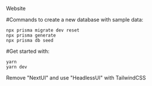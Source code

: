 Website

#Commands to create a new database with sample data:

```
npx prisma migrate dev reset
npx prisma generate
npx prisma db seed
```

#Get started with:

```
yarn
yarn dev
```

Remove "NextUI" and use "HeadlessUI" with TailwindCSS
